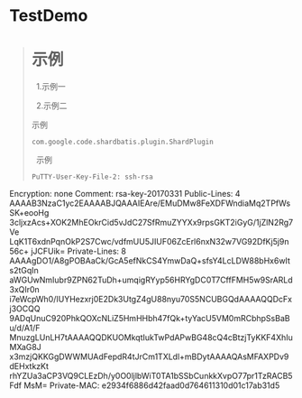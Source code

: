 # TestDemo
>
> # 示例
>   1.示例一
>
>   2.示例二
>   
>   示例
>
>     com.google.code.shardbatis.plugin.ShardPlugin
>
>   示例
>
>     PuTTY-User-Key-File-2: ssh-rsa
Encryption: none
Comment: rsa-key-20170331
Public-Lines: 4
AAAAB3NzaC1yc2EAAAABJQAAAIEAre/EMuDMw8FeXDFWndiaMq2TPfWsSK+eooHg
3cljxzAcs+XOK2MhEOkrCid5vJdC27SfRmuZYYXx9rpsGKT2iGyG/1jZlN2Rg7Ve
LqK1T6xdnPqnOkP2S7Cwc/vdfmUU5JIUF06ZcErl6nxN32w7VG92DfKj5j9n56c+
jJCFUik=
Private-Lines: 8
AAAAgDO1/A8gPOBAaCk/GcA5efNkCS4YmwDaQ+sfsY4LcLDW88bHx6wIts2tGqIn
aWGUwNmIubr9ZPN62TuDh+umqigRYyp56HRYgDC0T7CffFMH5w9SrARLd3xQIr0n
i7eWcpWh0/IUYHezxrj0E2Dk3UtgZ4gU88nyu70S5NCUBGQdAAAAQQDcFxj3OCQQ
9ADqUnuC920PhkQOXcNLiZ5HmHHbh47fQk+tyYacU5VM0mRCbhpSsBaBu/d/A1/F
MnuzgLUnLH7tAAAAQQDKUOMkqtIukTwPdAPwBG48cQ4cBtzjTyKKF4XhIuMXaG8J
x3mzjQKKGgDWWMUAdFepdR4tJrCm1TXLdl+mBDytAAAAQAsMFAXPDv9dEHxtkzKt
rhYZUa3aCP3VQ9CLEzDh/y0O0ljlbWiT0TA1bSSbCunkkXvpO77pr1TzRACB5Fdf
MsM=
Private-MAC: e2934f6886d42faad0d764611310d01c17ab31d5
>
